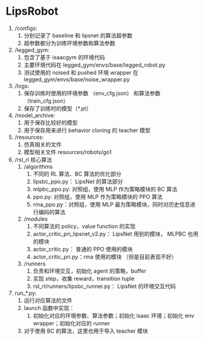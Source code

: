 # LipsRobot

1. /configs:
   1. 分别记录了 baseline 和 lipsnet 的算法超参数
   2. 超参数都分为训练环境参数和算法参数
2. /legged_gym:
   1. 包含了基于 isaacgym 的环境代码
   2. 主要环境代码在 legged_gym/envs/base/legged_robot.py
   3. 测试使用的 noised 和 pushed 环境 wrapper 在 legged_gym/envs/base/noise_wrapper.py 
3. /logs:
   1. 保存训练时使用的环境参数 （env_cfg.json） 和算法参数（train_cfg.json）
   2. 保存了训练时的模型（*.pt）
4. /model_archive:
   1. 用于保存比较好的模型
   2. 用于保存用来进行 behavior cloning 的 teacher 模型
5. /resources:
   1. 仿真相关的文件
   2. 模型相关文件 resources/robots/go1 
6. /rsl_rl 核心算法
   1. /algorithms
      1. 不同的 RL 算法、BC 算法的优化部分
      2. lipsbc_ppo.py： LipsNet 的算法部分
      3. mlpbc_ppo.py: 对照组，使用 MLP 作为策略模块的 BC 算法
      4. ppo.py: 对照组，使用 MLP 作为策略模块的 PPO 算法
      5. rma_ppo.py：对照组，使用 MLP 最为策略模块，同时对历史信息进行编码的算法
   2. /modules
      1. 不同算法的 policy，value function 的实现
      2. actor_critic_pri_lipsnet_v2.py： LipsNet 用到的模块， MLPBC 也用的模块
      3. actor_critic.py： 普通的 PPO 使用的模块
      4. actor_critic_pri.py：rma 使用的模块 （但是目前表现不好）
   3. /runners
      1. 负责和环境交互，初始化 agent 的策略，buffer
      2. 实现 step，收集 reward，transition tuple
      3. rsl_rl/runners/lipsbc_runner.py： LipsNet 的环境交互代码
7. run_*.py:
   1. 运行对应算法的文件
   2. launch 函数中实现：
      1. 初始化对应的环境参数、算法参数；初始化 isaac 环境；初始化 env wrapper；初始化对应的 runner
   3. 对于使用 BC 的算法，这里也用于导入 teacher 模块